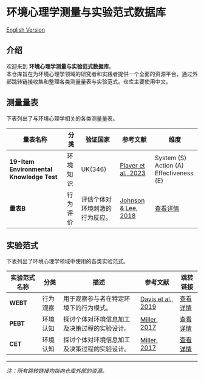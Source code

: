 # 环境心理学测量与实验范式数据库

[English Version](README.md)

## 介绍

欢迎来到 **环境心理学测量与实验范式数据库**。  
本仓库旨在为环境心理学领域的研究者和实践者提供一个全面的资源平台，通过外部跳转链接收集和整理各类测量量表与实验范式。仓库主要使用中文。

## 测量量表

下表列出了与环境心理学相关的各类测量量表。

| 量表名称    | 分类            | 验证国家                                                           | 参考文献                                                   | 维度                                         |
|-------------|-----------------|----------------------------------------------------------------|------------------------------------------------------------|--------------------------------------------------|
| **19-Item Environmental Knowledge Test**   | 环境知识 | UK(346) | [Player et al., 2023](https://doi.org/10.1016/j.heliyon.2023.e17862)         | System (S) <br> Action (A) <br> Effectiveness (E)           |
| **量表B**   | 行为评价        | 评估个体对环境刺激的行为反应。                                   | [Johnson & Lee, 2018](https://doi.org/xx.xxxx/xxxxxx)         | [查看详情](https://example.com/scaleB)           |

## 实验范式

下表列出了环境心理学领域中使用的各类实验范式。

| 实验范式名称 | 分类           | 描述                                                           | 参考文献                                                   | 跳转链接                                         |
|--------------|----------------|----------------------------------------------------------------|------------------------------------------------------------|--------------------------------------------------|
| **WEBT**    | 行为观察       | 用于观察参与者在特定环境下的行为模式。                           | [Davis et al., 2019](https://doi.org/xx.xxxx/xxxxxx)         | [查看详情](https://example.com/paradigmA)        |
| **PEBT**    | 环境认知       | 探讨个体对环境信息加工及决策过程的实验设计。                       | [Miller, 2017](https://doi.org/xx.xxxx/xxxxxx)              | [查看详情](https://example.com/paradigmB)        |
| **CET**    | 环境认知       | 探讨个体对环境信息加工及决策过程的实验设计。                       | [Miller, 2017](https://doi.org/xx.xxxx/xxxxxx)              | [查看详情](https://example.com/paradigmB)        |



---

*注：所有跳转链接均指向仓库外部的资源。*
